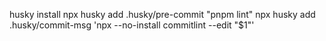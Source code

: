 husky install
npx husky add .husky/pre-commit "pnpm lint"
npx husky add .husky/commit-msg 'npx --no-install commitlint --edit "$1"'
